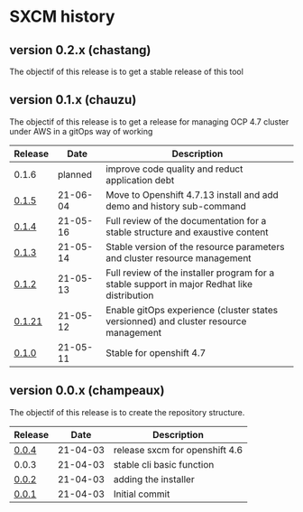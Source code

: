 # SXCM history

## version 0.2.x (chastang)

The objectif of this release is to get a stable release of this tool

## version 0.1.x (chauzu)

The objectif of this release is to get a release for managing OCP 4.7 cluster under AWS in a gitOps way of working

| Release                                                        | Date     | Description                                                                                 |
| -------------------------------------------------------------- | -------- | ------------------------------------------------------------------------------------------- |
| 0.1.6                                                          | planned  | improve code quality and reduct application debt                                            |
| [0.1.5](https://github.com/startxfr/sxcm/releases/tag/v0.1.5)  | 21-06-04 | Move to Openshift 4.7.13 install and add demo and history sub-command                       |
| [0.1.4](https://github.com/startxfr/sxcm/releases/tag/v0.1.4)  | 21-05-16 | Full review of the documentation for a stable structure and exaustive content               |
| [0.1.3](https://github.com/startxfr/sxcm/releases/tag/v0.1.3)  | 21-05-14 | Stable version of the resource parameters and cluster resource management                   |
| [0.1.2](https://github.com/startxfr/sxcm/releases/tag/v0.1.2)  | 21-05-13 | Full review of the installer program for a stable support in major Redhat like distribution |
| [0.1.21](https://github.com/startxfr/sxcm/releases/tag/v0.1.1) | 21-05-12 | Enable gitOps experience (cluster states versionned) and cluster resource management        |
| [0.1.0](https://github.com/startxfr/sxcm/releases/tag/v0.1.0)  | 21-05-11 | Stable for openshift 4.7                                                                    |

## version 0.0.x (champeaux)

The objectif of this release is to create the repository structure.

| Release                                                       | Date     | Description                    |
| ------------------------------------------------------------- | -------- | ------------------------------ |
| [0.0.4](https://github.com/startxfr/sxcm/releases/tag/v0.0.4) | 21-04-03 | release sxcm for openshift 4.6 |
| 0.0.3                                                         | 21-04-03 | stable cli basic function      |
| [0.0.2](https://github.com/startxfr/sxcm/releases/tag/v0.0.2) | 21-04-03 | adding the installer           |
| [0.0.1](https://github.com/startxfr/sxcm/releases/tag/v0.0.1) | 21-04-03 | Initial commit                 |
